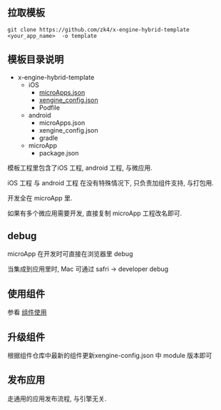 ## 拉取模板

```
git clone https://github.com/zk4/x-engine-hybrid-template <your_app_name>  -o template
```



## 模板目录说明

- x-engine-hybrid-template 
  - iOS
    - [microApps.json](./docs/configfile/config.md#microApps.json)
    - [xengine_config.json](./docs/configfile/config.md#xengine_config.json)
    - Podfile
  - android
    - microApps.json
    - xengine_config.json
    - gradle
  - microApp
    - package.json

模板工程里包含了iOS 工程, android 工程, 与微应用.

iOS 工程 与 android 工程 在没有特殊情况下, 只负责加组件支持, 与打包用.

开发全在 microApp 里.

如果有多个微应用需要开发, 直接复制 microApp 工程改名即可.

## debug

microApp 在开发时可直接在浏览器里 debug 

当集成到应用里时, Mac 可通过 safri -> developer debug

 

## 使用组件
参看   [组件使用](./docs/modules/组件-使用.md)


## 升级组件
根据组件仓库中最新的组件更新xengine-config.json 中 module 版本即可

## 发布应用
走通用的应用发布流程, 与引擎无关.
